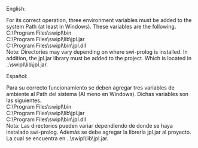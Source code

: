 English:

For its correct operation, three environment variables must be added to the system Path (at least in Windows). These variables are the following. \
C:\Program Files\swipl\bin \
C:\Program Files\swipl\lib\jpl.jar <br>
C:\Program Files\swipl\bin\jpl.dll <br>
Note: Directories may vary depending on where swi-prolog is installed.
In addition, the jpl.jar library must be added to the project. Which is located in ..\swipl\lib\jpl.jar.

Español:

Para su correcto funcionamiento se deben agregar tres variables de ambiente al Path del sistema (Al meno en Windows). Dichas variables son las siguientes. <br>
C:\Program Files\swipl\bin <br>
C:\Program Files\swipl\lib\jpl.jar <br>
C:\Program Files\swipl\bin\jpl.dll <br>
Nota: Las directorios pueden variar dependiendo de donde se haya instalado swi-prolog.
Además se debe agregar la librería jpl.jar al proyecto. La cual se encuentra en ..\swipl\lib\jpl.jar.
